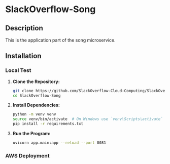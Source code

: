 # SlackOverflow-Song

## Description
This is the application part of the song microservice.

## Installation

### Local Test
1. **Clone the Repository:**
   ```bash
   git clone https://github.com/SlackOverflow-Cloud-Computing/SlackOverflow-Song
   cd SlackOverflow-Song
   
2. **Install Dependencies:**
   ```bash
   python -m venv venv
   source venv/bin/activate  # On Windows use `venv\Scripts\activate`
   pip install -r requirements.txt

3. **Run the Program:**
   ```bash
   uvicorn app.main:app --reload --port 8081


### AWS Deployment
